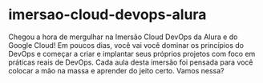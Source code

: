 # imersao-cloud-devops-alura
Chegou a hora de mergulhar na Imersão Cloud DevOps da Alura e do Google Cloud! Em poucos dias, você vai você dominar os princípios do DevOps e começar a criar e implantar seus próprios projetos com foco em práticas reais de DevOps. Cada aula desta imersão foi pensada para você colocar a mão na massa e aprender do jeito certo. Vamos nessa?
